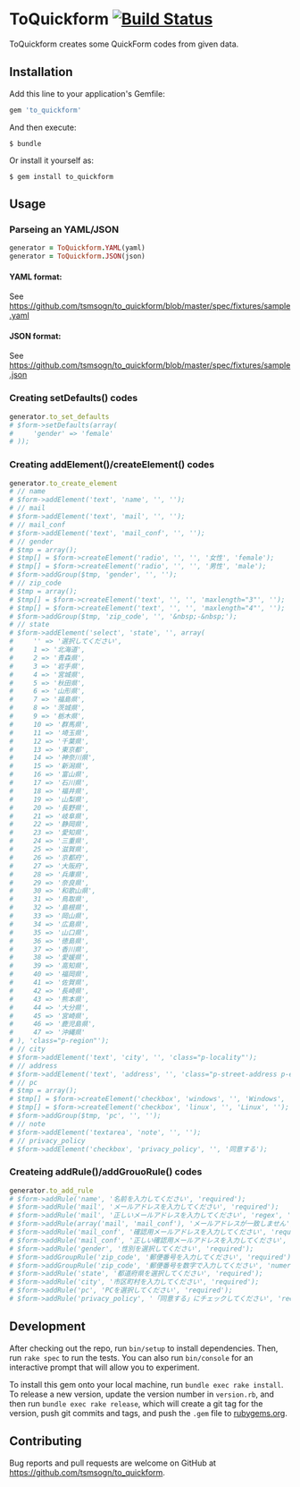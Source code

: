 # ToQuickform [![Build Status](https://travis-ci.org/tsmsogn/to_quickform.svg?branch=master)](https://travis-ci.org/tsmsogn/to_quickform)

ToQuickform creates some QuickForm codes from given data.

## Installation

Add this line to your application's Gemfile:

```ruby
gem 'to_quickform'
```

And then execute:

    $ bundle

Or install it yourself as:

    $ gem install to_quickform

## Usage

### Parseing an YAML/JSON 

```ruby
generator = ToQuickform.YAML(yaml)
generator = ToQuickform.JSON(json)
```

#### YAML format:

See https://github.com/tsmsogn/to_quickform/blob/master/spec/fixtures/sample.yaml

#### JSON format:

See https://github.com/tsmsogn/to_quickform/blob/master/spec/fixtures/sample.json

### Creating setDefaults() codes

```ruby
generator.to_set_defaults
# $form->setDefaults(array(
#     'gender' => 'female'
# ));
```

### Creating addElement()/createElement() codes

```ruby
generator.to_create_element
# // name
# $form->addElement('text', 'name', '', '');
# // mail
# $form->addElement('text', 'mail', '', '');
# // mail_conf
# $form->addElement('text', 'mail_conf', '', '');
# // gender
# $tmp = array();
# $tmp[] = $form->createElement('radio', '', '', '女性', 'female');
# $tmp[] = $form->createElement('radio', '', '', '男性', 'male');
# $form->addGroup($tmp, 'gender', '', '');
# // zip_code
# $tmp = array();
# $tmp[] = $form->createElement('text', '', '', 'maxlength="3"', '');
# $tmp[] = $form->createElement('text', '', '', 'maxlength="4"', '');
# $form->addGroup($tmp, 'zip_code', '', '&nbsp;-&nbsp;');
# // state
# $form->addElement('select', 'state', '', array(
#     '' => '選択してください',
#     1 => '北海道',
#     2 => '青森県',
#     3 => '岩手県',
#     4 => '宮城県',
#     5 => '秋田県',
#     6 => '山形県',
#     7 => '福島県',
#     8 => '茨城県',
#     9 => '栃木県',
#     10 => '群馬県',
#     11 => '埼玉県',
#     12 => '千葉県',
#     13 => '東京都',
#     14 => '神奈川県',
#     15 => '新潟県',
#     16 => '富山県',
#     17 => '石川県',
#     18 => '福井県',
#     19 => '山梨県',
#     20 => '長野県',
#     21 => '岐阜県',
#     22 => '静岡県',
#     23 => '愛知県',
#     24 => '三重県',
#     25 => '滋賀県',
#     26 => '京都府',
#     27 => '大阪府',
#     28 => '兵庫県',
#     29 => '奈良県',
#     30 => '和歌山県',
#     31 => '鳥取県',
#     32 => '島根県',
#     33 => '岡山県',
#     34 => '広島県',
#     35 => '山口県',
#     36 => '徳島県',
#     37 => '香川県',
#     38 => '愛媛県',
#     39 => '高知県',
#     40 => '福岡県',
#     41 => '佐賀県',
#     42 => '長崎県',
#     43 => '熊本県',
#     44 => '大分県',
#     45 => '宮崎県',
#     46 => '鹿児島県',
#     47 => '沖縄県'
# ), 'class="p-region"');
# // city
# $form->addElement('text', 'city', '', 'class="p-locality"');
# // address
# $form->addElement('text', 'address', '', 'class="p-street-address p-extended-address"');
# // pc
# $tmp = array();
# $tmp[] = $form->createElement('checkbox', 'windows', '', 'Windows', '');
# $tmp[] = $form->createElement('checkbox', 'linux', '', 'Linux', '');
# $form->addGroup($tmp, 'pc', '', '');
# // note
# $form->addElement('textarea', 'note', '', '');
# // privacy_policy
# $form->addElement('checkbox', 'privacy_policy', '', '同意する');
```

### Createing addRule()/addGrouoRule() codes

```ruby
generator.to_add_rule
# $form->addRule('name', '名前を入力してください', 'required');
# $form->addRule('mail', 'メールアドレスを入力してください', 'required');
# $form->addRule('mail', '正しいメールアドレスを入力してください', 'regex', '/^[^@]+@[^.]+\..+$/');
# $form->addRule(array('mail', 'mail_conf'), 'メールアドレスが一致しません', 'compare');
# $form->addRule('mail_conf', '確認用メールアドレスを入力してください', 'required');
# $form->addRule('mail_conf', '正しい確認用メールアドレスを入力してください', 'regex', '/^[^@]+@[^.]+\..+$/');
# $form->addRule('gender', '性別を選択してください', 'required');
# $form->addGroupRule('zip_code', '郵便番号を入力してください', 'required');
# $form->addGroupRule('zip_code', '郵便番号を数字で入力してください', 'numeric');
# $form->addRule('state', '都道府県を選択してください', 'required');
# $form->addRule('city', '市区町村を入力してください', 'required');
# $form->addRule('pc', 'PCを選択してください', 'required');
# $form->addRule('privacy_policy', '「同意する」にチェックしてください', 'required');
```

## Development

After checking out the repo, run `bin/setup` to install dependencies. Then, run `rake spec` to run the tests. You can also run `bin/console` for an interactive prompt that will allow you to experiment.

To install this gem onto your local machine, run `bundle exec rake install`. To release a new version, update the version number in `version.rb`, and then run `bundle exec rake release`, which will create a git tag for the version, push git commits and tags, and push the `.gem` file to [rubygems.org](https://rubygems.org).

## Contributing

Bug reports and pull requests are welcome on GitHub at https://github.com/tsmsogn/to_quickform.
